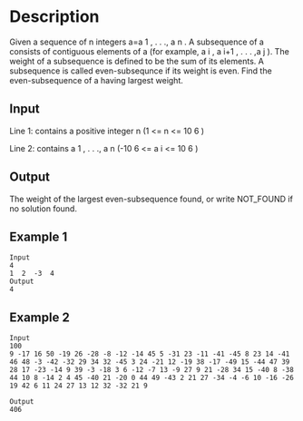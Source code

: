 # Description
Given a sequence of n integers a=a
1
, . . ., a
n
. A subsequence of a consists of contiguous elements of a (for example, a
i
, a
i+1
, . . . ,a
j
). The weight of a subsequence is defined to be the sum of its elements. A subsequence is called even-subsequnce if its weight is even. Find the even-subsequence of a having largest weight.
## Input
Line 1: contains a positive integer n (1 <= n <= 10
6
)

Line 2: contains a
1
, . . ., a
n
 (-10
6
 <= a
i
 <= 10
6
)
## Output
The weight of the largest even-subsequence found, or write NOT_FOUND if no solution found.
## Example 1
    Input
    4
    1  2  -3  4
    Output
    4

## Example 2
    Input
    100
    9 -17 16 50 -19 26 -28 -8 -12 -14 45 5 -31 23 -11 -41 -45 8 23 14 -41 46 48 -3 -42 -32 29 34 32 -45 3 24 -21 12 -19 38 -17 -49 15 -44 47 39 28 17 -23 -14 9 39 -3 -18 3 6 -12 -7 13 -9 27 9 21 -28 34 15 -40 8 -38 44 10 8 -14 2 4 45 -40 21 -20 0 44 49 -43 2 21 27 -34 -4 -6 10 -16 -26 19 42 6 11 24 27 13 12 32 -32 21 9 

    Output
    406
